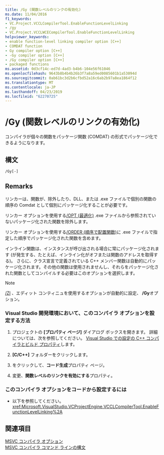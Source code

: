 ```yaml
---
title: /Gy (関数レベルのリンクの有効化)
ms.date: 11/04/2016
f1_keywords:
- VC.Project.VCCLCompilerTool.EnableFunctionLevelLinking
- /gy
- VC.Project.VCCLWCECompilerTool.EnableFunctionLevelLinking
helpviewer_keywords:
- enable function-level linking compiler option [C++]
- COMDAT function
- Gy compiler option [C++]
- -Gy compiler option [C++]
- /Gy compiler option [C++]
- packaged functions
ms.assetid: 0d3cf14c-ed7d-4ad3-b4b6-104e56f61046
ms.openlocfilehash: 9643b8b4b4b26b3f7a8a59ed0085601b1a53094d
ms.sourcegitcommit: 0ab61bc3d2b6cfbd52a16c6ab2b97a8ea1864f12
ms.translationtype: MT
ms.contentlocale: ja-JP
ms.lasthandoff: 04/23/2019
ms.locfileid: "62270725"
---
```

# <a name="gy-enable-function-level-linking"></a>/Gy (関数レベルのリンクの有効化)

コンパイラが個々の関数をパッケージ関数 (COMDAT) の形式でパッケージ化できるようになります。

## <a name="syntax"></a>構文

```
/Gy[-]
```

## <a name="remarks"></a>Remarks

リンカーは、関数が、除外したり、DLL、または .exe ファイルで個別の関数の順序の Comdat として個別にパッケージ化することが必要です。

リンカー オプションを使用する[/OPT (最適化)](opt-optimizations.md) .exe ファイルから参照されていないパッケージ化された関数を除外します。

リンカー オプションを使用する[/ORDER (順序で配置関数)](order-put-functions-in-order.md)に .exe ファイルで指定した順序でパッケージ化された関数を含めます。

インライン関数は、インスタンスが呼び出される場合に常にパッケージ化されます (が発生する、たとえば、インライン化がオフまたは関数のアドレスを取得する)。 さらに、クラス宣言で定義されている C++ メンバー関数は自動的にパッケージ化されます。その他の関数は使用されませんし、それらをパッケージ化された関数としてコンパイルする必要はこのオプションを選択します。

> [!NOTE]
>  [/ZI](z7-zi-zi-debug-information-format.md) 、エディット コンティニュを使用するオプションが自動的に設定、 **/Gy**オプション。

### <a name="to-set-this-compiler-option-in-the-visual-studio-development-environment"></a>Visual Studio 開発環境において、このコンパイラ オプションを設定する方法

1. プロジェクトの **[プロパティ ページ]** ダイアログ ボックスを開きます。 詳細については、次を参照してください。 [Visual Studio での設定の C++ コンパイラとビルド プロパティ](../working-with-project-properties.md)します。

1. **[C/C++]** フォルダーをクリックします。

1. をクリックして、**コード生成**プロパティ ページ。

1. 変更、**関数レベルのリンクを有効にする**プロパティ。

### <a name="to-set-this-compiler-option-programmatically"></a>このコンパイラ オプションをコードから設定するには

- 以下を参照してください。<xref:Microsoft.VisualStudio.VCProjectEngine.VCCLCompilerTool.EnableFunctionLevelLinking%2A>

## <a name="see-also"></a>関連項目

[MSVC コンパイラ オプション](compiler-options.md)<br/>
[MSVC コンパイラ コマンド ラインの構文](compiler-command-line-syntax.md)
